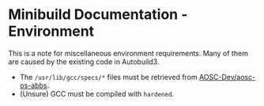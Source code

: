 # Minibuild Documentation - Environment

This is a note for miscellaneous environment requirements.
Many of them are caused by the existing code in Autobuild3.

- The `/usr/lib/gcc/specs/*` files must be retrieved from [AOSC-Dev/aosc-os-abbs](https://github.com/AOSC-Dev/aosc-os-abbs/tree/stable/core-devel/gcc/02-compiler/overrides/usr/lib/gcc/specs).
- (Unsure) GCC must be compiled with `hardened`.
